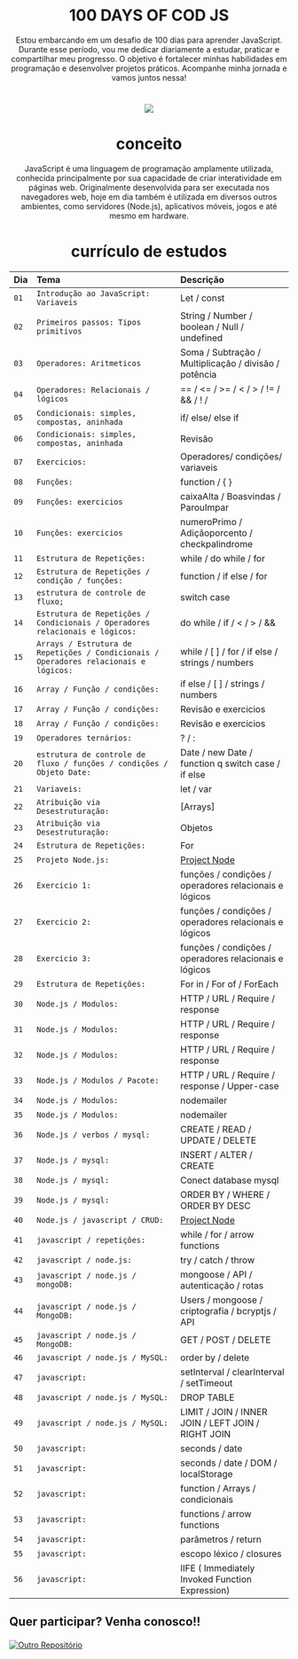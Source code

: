 <div align="center">

# 100 DAYS OF COD JS
Estou embarcando em um desafio de 100 dias para aprender JavaScript. Durante esse período, vou me dedicar diariamente a estudar, praticar e compartilhar meu progresso. O objetivo é fortalecer minhas habilidades em programação e desenvolver projetos práticos. Acompanhe minha jornada e vamos juntos nessa!
#

</div>

<p align="center"><img src="http://img.shields.io/static/v1?label=STATUS&message=EM%20DESENVOLVIMENTO&color=GREEN&style=for-the-badge"/></p> 

<div align="center">

# conceito
JavaScript é uma linguagem de programação amplamente utilizada, conhecida principalmente por sua capacidade de criar interatividade em páginas web. Originalmente desenvolvida para ser executada nos navegadores web, hoje em dia também é utilizada em diversos outros ambientes, como servidores (Node.js), aplicativos móveis, jogos e até mesmo em hardware.

# currículo de estudos

</div>

| Dia  | Tema       | Descrição                           |
| :---------------- | :--------- | :---------------------------------- |
| `01` | `Introdução ao JavaScript: Variaveis` | Let / const |
| `02` | `Primeiros passos: Tipos primitivos` | String / Number / boolean / Null / undefined |
| `03` | `Operadores: Aritmeticos` | Soma / Subtração / Multiplicação / divisão / potência |
| `04` | `Operadores: Relacionais / lógicos ` | == / <= / >= / < / > / != / && / ! / |
| `05` | `Condicionais: simples, compostas, aninhada ` | if/ else/ else if |
| `06` | `Condicionais: simples, compostas, aninhada ` | Revisão |
| `07` | `Exercicios: ` | Operadores/ condições/ variaveis |
| `08` | `Funções: ` | function / { } |
| `09` | `Funções: exercicios ` | caixaAlta / Boasvindas / ParouImpar |
| `10` | `Funções: exercicios ` | numeroPrimo / Adiçãoporcento / checkpalindrome |
| `11` | `Estrutura de Repetições: ` | while / do while / for |
| `12` | `Estrutura de Repetições / condição / funções: ` | function / if else / for |
| `13` | `estrutura de controle de fluxo; ` | switch case |
| `14` | `Estrutura de Repetições / Condicionais / Operadores relacionais e lógicos: ` |  do while / if / < / > / && |
| `15` | `Arrays / Estrutura de Repetições / Condicionais / Operadores relacionais e lógicos: ` | while / [ ] / for / if else / strings / numbers |
| `16` | `Array / Função / condições: ` | if else / [ ] / strings / numbers |
| `17` | `Array / Função / condições: ` | Revisão e exercicios |
| `18` | `Array / Função / condições: ` | Revisão e exercicios |
| `19` | `Operadores ternários: ` | ? / : |
| `20` | `estrutura de controle de fluxo / funções / condições / Objeto Date: ` | Date / new Date / function q switch case / if else |
| `21` | `Variaveis: ` | let / var |
| `22` | `Atribuição via Desestruturação: ` |  [Arrays]  |
| `23` | `Atribuição via Desestruturação: ` |  Objetos  |
| `24` | `Estrutura de Repetições: ` |  For  |
| `25` | `Projeto Node.js: ` | [Project Node](https://github.com/xXWilliaN12Xx/BACKEND) |
| `26` | `Exercicio 1: ` | funções / condições / operadores relacionais e lógicos |
| `27` | `Exercicio 2: ` | funções / condições / operadores relacionais e lógicos |
| `28` | `Exercicio 3: ` | funções / condições / operadores relacionais e lógicos |
| `29` | `Estrutura de Repetições: ` |  For in / For of / ForEach  |
| `30` | `Node.js / Modulos: ` |  HTTP / URL / Require / response |
| `31` | `Node.js / Modulos: ` |  HTTP / URL / Require / response |
| `32` | `Node.js / Modulos: ` |  HTTP / URL / Require / response |
| `33` | `Node.js / Modulos / Pacote: ` |  HTTP / URL / Require / response / Upper-case |
| `34` | `Node.js / Modulos: ` |  nodemailer |
| `35` | `Node.js / Modulos: ` |  nodemailer |
| `36` | `Node.js / verbos / mysql: ` | CREATE / READ / UPDATE / DELETE |
| `37` | `Node.js / mysql: ` |  INSERT / ALTER / CREATE |
| `38` | `Node.js / mysql: ` |  Conect database mysql |
| `39` | `Node.js / mysql: ` |  ORDER BY / WHERE / ORDER BY DESC |
| `40` | `Node.js / javascript / CRUD: ` |  [Project Node](https://github.com/xXWilliaN12Xx/Gerenciamento-de-usuarios) |
| `41` | `javascript / repetições: ` | while / for / arrow functions |
| `42` | `javascript / node.js: ` | try / catch / throw |
| `43` | `javascript / node.js / mongoDB: ` | mongoose / API / autenticação / rotas |
| `44` | `javascript / node.js / MongoDB: ` | Users / mongoose / criptografia / bcryptjs / API |
| `45` | `javascript / node.js / MongoDB: ` | GET / POST / DELETE |
| `46` | `javascript / node.js / MySQL: ` | order by / delete |
| `47` | `javascript: ` | setInterval / clearInterval / setTimeout |
| `48` | `javascript / node.js / MySQL: ` | DROP TABLE |
| `49` | `javascript / node.js / MySQL: ` | LIMIT / JOIN / INNER JOIN / LEFT JOIN / RIGHT JOIN |
| `50` | `javascript: ` | seconds / date |
| `51` | `javascript: ` | seconds / date / DOM / localStorage |
| `52` | `javascript: ` | function / Arrays / condicionais |
| `53` | `javascript: ` | functions / arrow functions |
| `54` | `javascript: ` | parâmetros / return |
| `55` | `javascript: ` | escopo léxico / closures |
| `56` | `javascript: ` | IIFE ( Immediately Invoked Function Expression) |

## <p>Quer participar? Venha conosco!!</p>

[![Outro Repositório](https://img.shields.io/badge/%20Repositório-Ver%20Aqui-green.svg)](https://github.com/sspacecoding/100DiasSpaceCoders)

